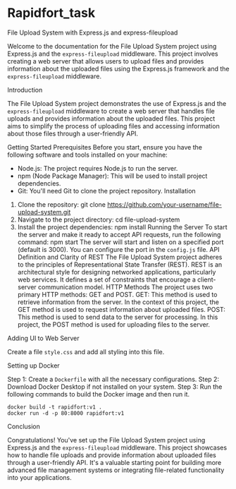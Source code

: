 # Rapidfort_task

File Upload System with Express.js and express-fileupload

Welcome to the documentation for the File Upload System project using Express.js and the `express-fileupload` middleware. This project involves creating a web server that allows users to upload files and provides information about the uploaded files using the Express.js framework and the `express-fileupload` middleware.

Introduction

The File Upload System project demonstrates the use of Express.js and the `express-fileupload` middleware to create a web server that handles file uploads and provides information about the uploaded files. This project aims to simplify the process of uploading files and accessing information about those files through a user-friendly API.

Getting Started
Prerequisites
Before you start, ensure you have the following software and tools installed on your machine:
- Node.js: The project requires Node.js to run the server.
- npm (Node Package Manager): This will be used to install project dependencies.
- Git: You'll need Git to clone the project repository.
Installation
1. Clone the repository:
   git clone https://github.com/your-username/file-upload-system.git
2. Navigate to the project directory:
   cd file-upload-system
3. Install the project dependencies:
   npm install
Running the Server
To start the server and make it ready to accept API requests, run the following command:
npm start
The server will start and listen on a specified port (default is 3000). You can configure the port in the `config.js` file.
API Definition and Clarity of REST
The File Upload System project adheres to the principles of Representational State Transfer (REST). REST is an architectural style for designing networked applications, particularly web services. It defines a set of constraints that encourage a client-server communication model.
HTTP Methods
The project uses two primary HTTP methods: GET and POST.
GET: This method is used to retrieve information from the server. In the context of this project, the GET method is used to request information about uploaded files.
POST: This method is used to send data to the server for processing. In this project, the POST method is used for uploading files to the server.

Adding UI to Web Server

Create a file `style.css` and add all styling into this file.

Setting up Docker

Step 1: Create a `Dockerfile` with all the necessary configurations.
Step 2: Download Docker Desktop if not installed on your system.
Step 3: Run the following commands to build the Docker image and then run it.
```
docker build -t rapidfort:v1 .
docker run -d -p 80:8000 rapidfort:v1
```

Conclusion

Congratulations! You've set up the File Upload System project using Express.js and the `express-fileupload` middleware. This project showcases how to handle file uploads and provide information about uploaded files through a user-friendly API. It's a valuable starting point for building more advanced file management systems or integrating file-related functionality into your applications.
